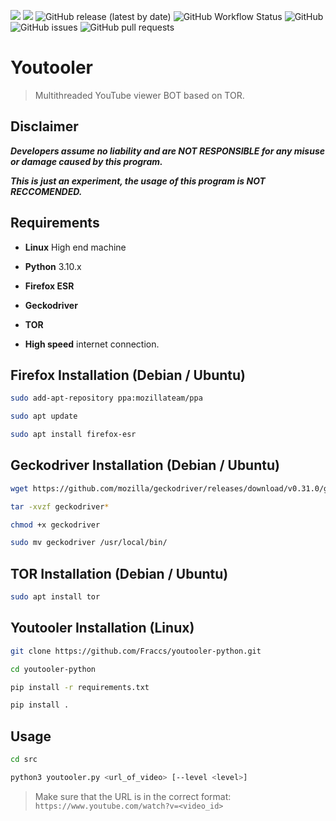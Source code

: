 ![](https://img.shields.io/badge/platform-Ubuntu-orange)
![](https://img.shields.io/badge/python-3.10.x-yellow)
![GitHub release (latest by date)](https://img.shields.io/github/v/release/Fraccs/youtooler-python)
![GitHub Workflow Status](https://img.shields.io/github/workflow/status/Fraccs/youtooler-python/test)
![GitHub](https://img.shields.io/github/license/Fraccs/youtooler-python)
![GitHub issues](https://img.shields.io/github/issues/Fraccs/youtooler-python)
![GitHub pull requests](https://img.shields.io/github/issues-pr/Fraccs/youtooler-python)

# Youtooler

> Multithreaded YouTube viewer BOT based on TOR.

## Disclaimer

***Developers assume no liability and are NOT RESPONSIBLE for any misuse or damage caused by this program.***

***This is just an experiment, the usage of this program is NOT RECCOMENDED.***

## Requirements

- **Linux** High end machine

- **Python** 3.10.x

- **Firefox ESR**

- **Geckodriver**

- **TOR**

- **High speed** internet connection.

## Firefox Installation (Debian / Ubuntu)

```bash
sudo add-apt-repository ppa:mozillateam/ppa
```

```bash
sudo apt update
```

```bash
sudo apt install firefox-esr
```

## Geckodriver Installation (Debian / Ubuntu)

```bash
wget https://github.com/mozilla/geckodriver/releases/download/v0.31.0/geckodriver-v0.31.0-linux64.tar.gz
```

```bash
tar -xvzf geckodriver*
```

```bash
chmod +x geckodriver
```

```bash
sudo mv geckodriver /usr/local/bin/
```

## TOR Installation (Debian / Ubuntu)

```bash
sudo apt install tor
```

## Youtooler Installation (Linux)

```bash
git clone https://github.com/Fraccs/youtooler-python.git
```

```bash
cd youtooler-python
```

```bash
pip install -r requirements.txt
```

```bash
pip install .
```

## Usage

```bash
cd src
```

```bash
python3 youtooler.py <url_of_video> [--level <level>]
```

> Make sure that the URL is in the correct format: ```https://www.youtube.com/watch?v=<video_id>```
